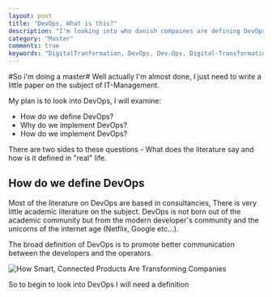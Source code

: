 ```yaml
---
layout: post
title: "DevOps, What is this?"
description: "I'm looking into who danish compaines are defining DevOps, and how they will utilize this."
category: "Master"
comments: true
keywords: "DigitalTranformation, DevOps, Dev-Ops, Digital-Transformatiom"
---
```


#So i'm doing a master#
Well actually I'm almost done, I just need to write a little paper on the subject of IT-Management. 

My plan is to look into DevOps, I will examine:
* How do we define DevOps?
* Why do we implement DevOps?
* How do we implement DevOps?

There are two sides to these questions - What does the literature say and how is it defined in "real" life.

## How do we define DevOps ##
Most of the literature on DevOps are based in consultancies, There is very little academic literature on the subject. 
DevOps is not born out of the academic community but from the modern developer's community and the unicorns of the internet age (Netflix, Google etc...).

The broad definition of DevOps is to promote better communication between the developers and the operators.

![How Smart, Connected Products Are Transforming Companies](https://hbr.org/resources/images/article_assets/2015/09/R1510G_PORTER_ANEWORGANIZATIONAL.png)

So to begin to look into DevOps I will need a definition  